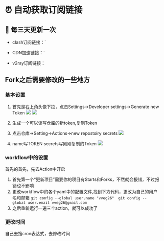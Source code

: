 # ⏰ 自动获取订阅链接

## 🚀 每三天更新一次

- clash订阅链接：`
- CDN加速链接：`

- v2ray订阅链接：



## Fork之后需要修改的一些地方

### 基本设置
1. 首先是右上角头像下拉，点击Settings->Developer settings->Generate new Token
![](https://raw.githubusercontent.com/vveg26/ImageHosting/master/BlogImg/202209071853387.png)
![](https://raw.githubusercontent.com/vveg26/ImageHosting/master/BlogImg/202209071851304.jpg)
2. 生成一个可以读写仓库的新token,复制Token
3. 点击仓库->Setting->Actions->new repostoiry secrets
![](https://raw.githubusercontent.com/vveg26/ImageHosting/master/BlogImg/202209071854965.png)

4. name写TOKEN secrets写刚刚复制的Token
![](https://raw.githubusercontent.com/vveg26/ImageHosting/master/BlogImg/202209071855328.png)
### workflow中的设置
首先的首先，先去Action中开启

1. 首先第一个“更新项目”需要你的项目有Starts和Forks，不然就会报错，不过报错也不影响
2. 更改workflow中的各个yaml中的配置文件,找到下方代码，更改为自己的用户名和邮箱
        ```
        git config --global user.name "vveg26" 
        git config --global user.email vveg26@gmail.com ```
3. 之后重新运行一遍三个action，就可以成功了      
        
### 更改时间       
自己去搜cron表达式，去修改时间
